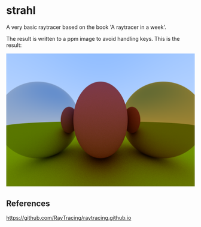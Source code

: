 # strahl

A very basic raytracer based on the book 'A raytracer in a week'.

The result is written to a ppm image to avoid handling keys.
This is the result:

![Result](image.png)

## References

https://github.com/RayTracing/raytracing.github.io
